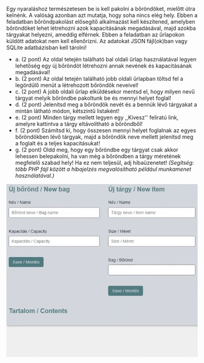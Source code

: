 Egy nyaraláshoz természetesen be is kell pakolni a bőröndöket, mielőtt útra kelnénk. A valóság azonban azt mutatja, hogy soha nincs elég hely. Ebben a feladatban bőröndpakolást elősegítő alkalmazást kell készítened, amelyben bőröndöket lehet létrehozni azok kapacitásának megadásával, majd azokba tárgyakat helyezni, ameddig elférnek. Ebben a feladatban az űrlapokon küldött adatokat nem kell ellenőrizni. Az adatokat JSON fájl(ok)ban vagy SQLite adatbázisban kell tárolni!

- a. (2 pont) Az oldal tetején található bal oldali űrlap használatával legyen lehetőség egy új bőröndöt létrehozni annak nevének és kapacitásának megadásával!
- b. (2 pont) Az oldal tetején található jobb oldali űrlapban töltsd fel a legördülő menüt a létrehozott bőröndök neveivel!
- c. (2 pont) A jobb oldali űrlap elküldésekor mentsd el, hogy milyen nevű tárgyat melyik bőröndbe pakoltunk be és mennyi helyet foglal!
- d. (2 pont) Jelenítsd meg a bőröndök nevét és a bennük lévő tárgyakat a mintán látható módon, kétszintű listaként!
- e. (2 pont) Minden tárgy mellett legyen egy ,,Kivesz'' feliratú link, amelyre kattintva a tárgy eltávolítható a bőröndből!
- f. (2 pont) Számítsd ki, hogy összesen mennyi helyet foglalnak az egyes bőröndökben lévő tárgyak, majd a bőröndök neve mellett jelenítsd meg a foglalt és a teljes kapacitásukat!
- g. (2 pont) Oldd meg, hogy egy bőröndbe egy tárgyat csak akkor lehessen belepakolni, ha van még a bőröndben a tárgy méretének megfelelő szabad hely! Ha ez nem teljesül, adj hibaüzenetet! _(Segítség: több PHP fájl között a hibajelzés megvalósítható például munkamenet használatával.)_

![f6.gif](f6.gif)
